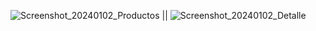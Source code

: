 ![Screenshot_20240102_Productos](https://github.com/mchimbof/MyAppTienda/assets/26042473/4326d33a-761a-4019-a8ab-69d2a2e88565)
||
![Screenshot_20240102_Detalle](https://github.com/mchimbof/MyAppTienda/assets/26042473/f718b8c0-58db-4d4c-bb44-7d4b24760ceb)



